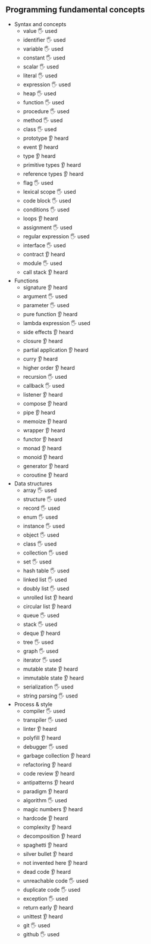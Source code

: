 ## Programming fundamental concepts

- Syntax and concepts
  - value  🖐️ used 
  - identifier 🖐️ used  
  - variable 🖐️ used 
  - constant 🖐️ used 
  - scalar 🖐️ used 
  - literal 🖐️ used 
  - expression 🖐️ used 
  - heap 🖐️ used 
  - function 🖐️ used 
  - procedure 🖐️ used 
  - method 🖐️ used 
  - class 🖐️ used 
  - prototype 👂 heard
  - event 👂 heard
  - type 👂 heard
  - primitive types 👂 heard
  - reference types 👂 heard
  - flag 🖐️ used
  - lexical scope 🖐️ used
  - code block 🖐️ used
  - conditions 🖐️ used
  - loops 👂 heard
  - assignment 🖐️ used
  - regular expression 🖐️ used
  - interface 🖐️ used
  - contract 👂 heard
  - module 🖐️ used
  - call stack 👂 heard
- Functions
  - signature 👂 heard
  - argument 🖐️ used
  - parameter 🖐️ used
  - pure function 👂 heard
  - lambda expression 🖐️ used
  - side effects 👂 heard
  - closure 👂 heard
  - partial application 👂 heard
  - curry 👂 heard
  - higher order 👂 heard
  - recursion 🖐️ used
  - callback 🖐️ used
  - listener 👂 heard
  - compose 👂 heard
  - pipe 👂 heard
  - memoize 👂 heard
  - wrapper 👂 heard
  - functor 👂 heard
  - monad 👂 heard
  - monoid 👂 heard
  - generator 👂 heard
  - coroutine 👂 heard
- Data structures
  - array 🖐️ used
  - structure 🖐️ used
  - record 🖐️ used
  - enum 🖐️ used
  - instance 🖐️ used
  - object 🖐️ used
  - class 🖐️ used
  - collection 🖐️ used
  - set 🖐️ used
  - hash table 🖐️ used
  - linked list 🖐️ used
  - doubly list 🖐️ used
  - unrolled list 👂 heard
  - circular list 👂 heard
  - queue 🖐️ used
  - stack 🖐️ used
  - deque 👂 heard
  - tree 🖐️ used
  - graph 🖐️ used
  - iterator 🖐️ used
  - mutable state  👂 heard
  - immutable state 👂 heard
  - serialization 🖐️ used
  - string parsing  🖐️ used
- Process & style
  - compiler 🖐️ used
  - transpiler 🖐️ used
  - linter 👂 heard
  - polyfill 👂 heard
  - debugger 🖐️ used
  - garbage collection 👂 heard
  - refactoring 👂 heard
  - code review 👂 heard
  - antipatterns 👂 heard
  - paradigm 👂 heard
  - algorithm 🖐️ used
  - magic numbers 👂 heard
  - hardcode 👂 heard
  - complexity 👂 heard
  - decomposition 👂 heard
  - spaghetti 👂 heard
  - silver bullet 👂 heard
  - not invented here 👂 heard
  - dead code 👂 heard
  - unreachable code 🖐️ used
  - duplicate code 🖐️ used
  - exception 🖐️ used
  - return early 👂 heard
  - unittest 👂 heard
  - git 🖐️ used
  - github 🖐️ used
